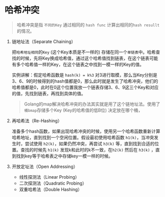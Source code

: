 # 哈希冲突

> 哈希冲突是指 `不同的Key` 通过相同的 `hash func` 计算出相同的`hash resullt`的情况。

1. 链地址法（Separate Chaining）

    把`哈希地址相同`的`Key` (这个Key本质是不一样的) 存储在同一个`单链表`中。哈希查找的时候，先将Key换成哈希值，通过这个哈希值找到链表，在这个链表可能有多个哈希值一样的Key，在这个链表之中找到一模一样的Key的值。

    实例讲解：假定哈希函数是 `hash(k) = k%3` 对3进行取模，那么当Key分别是3、6、9的时候得到的hash值都是0，那么此时就是发生了哈希冲突，他们的哈希值都是0，此时在0这个位置我放一个链表存储3、6、9这三个Key和对应的值，先找到链表，再找到具体的值。

    > Golang的map解决哈希冲突的办法其实就是用了这个链地址法。使用了`桶bmap`存储多个Key (Key的哈希值的低B位) 决定放在哪个桶，

2. 再哈希法（Re-Hashing）

    准备多个hash函数，如果出现哈希冲突的时候，使用另一个哈希函数重新计算哈希地址，直到找到一个空闲位置。假设最初使用哈希函数 `h1(k)`，当冲突发生时，尝试使用 `h2(k)`，如果仍然冲突，再尝试 `h3(k)` 等，直到找到合适的位置。查找的时候先 `h1(k)` 发现k和此时的k不一致，在`h2(k)` 然后在 `h3(k)` ，直到找到key等于哈希表之中存储key一模一样的时候。


3. 开放定址法（Open Addressing）

    - 线性探测法（Linear Probing）
    - 二次探测法（Quadratic Probing）
    - 双重哈希法（Double Hashing）